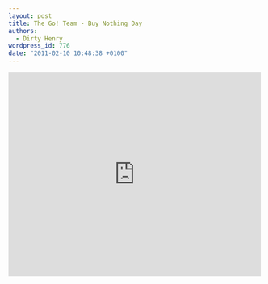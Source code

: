 ```yaml
---
layout: post
title: The Go! Team - Buy Nothing Day
authors:
  - Dirty Henry
wordpress_id: 776
date: "2011-02-10 10:48:38 +0100"
---
```


<iframe title="YouTube video player" width="500" height="405" src="http://www.youtube.com/embed/fQ4f_lgdYz8?rel=0" frameborder="0" allowfullscreen></iframe>
